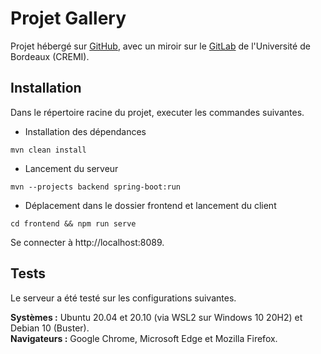 # Projet Gallery

Projet hébergé sur [GitHub](https://github.com/bastiensoucasse/gallery),
avec un miroir sur le [GitLab](https://gitlab.emi.u-bordeaux.fr/bsoucasse/gallery)
de l'Université de Bordeaux (CREMI).

## Installation

Dans le répertoire racine du projet, executer les commandes suivantes.

- Installation des dépendances

```
mvn clean install
```

- Lancement du serveur

```
mvn --projects backend spring-boot:run
```

- Déplacement dans le dossier frontend et lancement du client

```
cd frontend && npm run serve
```

Se connecter à http://localhost:8089.

## Tests

Le serveur a été testé sur les configurations suivantes.

**Systèmes :** Ubuntu 20.04 et 20.10 (via WSL2 sur Windows 10 20H2) et Debian 10 (Buster).\
**Navigateurs :** Google Chrome, Microsoft Edge et Mozilla Firefox.
